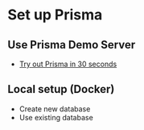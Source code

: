 # Set up Prisma

## Use Prisma Demo Server

- [Try out Prisma in 30 seconds](01-Try-out-Prisma-in-30-seconds.md)

## Local setup (Docker)

- Create new database
- Use existing database
